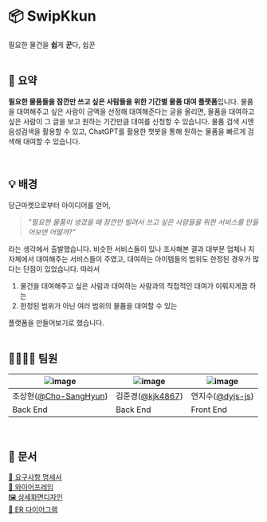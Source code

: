 # 📦 SwipKkun
필요한 물건을 **쉽**게 **꾼**다, 쉽꾼  
<br/>  

## 📌 요약
**필요한 물품들을 잠깐만 쓰고 싶은 사람들을 위한 기간별 물품 대여 플랫폼**입니다. 물품을 대여해주고 싶은 사람이 금액을 선정해 대여해준다는 글을 올리면, 물품을 대여하고 싶은 사람이 그 글을 보고 원하는 기간만큼 대여를 신청할 수 있습니다. 물품 검색 시엔 음성검색을 활용할 수 있고, ChatGPT를 활용한 챗봇을 통해 원하는 물품을 빠르게 검색해 대여할 수 있습니다.  

<br />  

## 💡 배경
당근마켓으로부터 아이디어를 얻어,  
> *"필요한 물품이 생겼을 때 잠깐만 빌려서 쓰고 싶은 사람들을 위한 서비스를 만들어보면 어떨까?"*  

라는 생각에서 출발했습니다. 비슷한 서비스들이 있나 조사해본 결과 대부분 업체나 지자체에서 대여해주는 서비스들이 주였고, 대여하는 아이템들의 범위도 한정된 경우가 많다는 단점이 있었습니다. 따라서 

1. 물건을 대여해주고 싶은 사람과 대여하는 사람과의 직접적인 대여가 이뤄지게끔 하는
2. 한정된 범위가 아닌 여러 범위의 물품을 대여할 수 있는  

플랫폼을 만들어보기로 했습니다.  
<br />  

## 👨‍👩‍👧‍👦 팀원  
|![image](https://avatars.githubusercontent.com/u/65762283?v=4)|![image](https://avatars.githubusercontent.com/u/127995835?v=4)|![image](https://avatars.githubusercontent.com/u/59755470?v=4)|
|---|---|---|
|조상현([@Cho-SangHyun](https://github.com/Cho-SangHyun))|김준경([@kjk4867](https://github.com/kjk4867))|연지수([@dyjs-js](https://github.com/dyjs-js))|
|Back End|Back End|Front End|  
<br />

## 📙 문서
[📜 요구사항 명세서](https://github.com/Cho-SangHyun/SwipKkun/blob/main/docs/%EC%9A%94%EA%B5%AC%EC%82%AC%ED%95%AD%20%EB%AA%85%EC%84%B8%EC%84%9C.md)  
[🎨 와이어프레임](https://www.figma.com/file/ooHzweTXnDmaTvVdKJiS9A/Untitled?node-id=1%3A63&t=PpXz93oIH7peLe2x-1)  
[🖼️ 상세화면디자인](https://github.com/Cho-SangHyun/SwipKkun/tree/main/docs/%EC%83%81%EC%84%B8%ED%99%94%EB%A9%B4%EB%94%94%EC%9E%90%EC%9D%B8)  
[📰 ER 다이어그램](docs/ER다이어그램.md)
